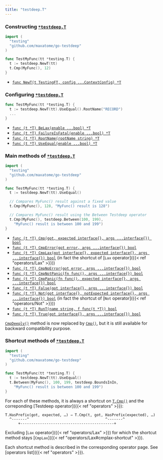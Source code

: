 ```yaml
---
title: "testdeep.T"
---
```


### Constructing [`*testdeep.T`]

```go
import (
  "testing"
  "github.com/maxatome/go-testdeep"
)

func TestMyFunc(tt *testing.T) {
  t := testdeep.NewT(tt)
  t.Cmp(MyFunc(), 12)
}
```

- [`func NewT(t TestingFT, config ...ContextConfig) *T`](https://godoc.org/github.com/maxatome/go-testdeep#NewT)


### Configuring [`*testdeep.T`]

```go
func TestMyFunc(tt *testing.T) {
  t := testdeep.NewT(tt).UseEqual().RootName("RECORD")
  ...
}
```

- [`func (t *T) BeLax(enable ...bool) *T`](https://godoc.org/github.com/maxatome/go-testdeep#T.BeLax)
- [`func (t *T) FailureIsFatal(enable ...bool) *T`](https://godoc.org/github.com/maxatome/go-testdeep#T.FailureIsFatal)
- [`func (t *T) RootName(rootName string) *T`](https://godoc.org/github.com/maxatome/go-testdeep#T.RootName)
- [`func (t *T) UseEqual(enable ...bool) *T`](https://godoc.org/github.com/maxatome/go-testdeep#T.UseEqual)


### Main methods of [`*testdeep.T`]

```go
import (
  "testing"
  "github.com/maxatome/go-testdeep"
)

func TestMyFunc(tt *testing.T) {
  t := testdeep.NewT(tt).UseEqual()

  // Compares MyFunc() result against a fixed value
  t.Cmp(MyFunc(), 128, "MyFunc() result is 128")

  // Compares MyFunc() result using the Between Testdeep operator
  t.Cmp(MyFunc(), testdeep.Between(100, 199),
    "MyFunc() result is between 100 and 199")
}
```

- [`func (t *T) Cmp(got, expected interface{}, args ...interface{}) bool`](https://godoc.org/github.com/maxatome/go-testdeep#T.Cmp)
- [`func (t *T) CmpError(got error, args ...interface{}) bool`](https://godoc.org/github.com/maxatome/go-testdeep#T.CmpError)
- [`func (t *T) CmpLax(got interface{}, expected interface{}, args ...interface{}) bool`](https://godoc.org/github.com/maxatome/go-testdeep#T.CmpLax)
  (in fact the shortcut of [`Lax` operator]({{< ref "operators/Lax" >}}))
- [`func (t *T) CmpNoError(got error, args ...interface{}) bool`](https://godoc.org/github.com/maxatome/go-testdeep#T.CmpNoError)
- [`func (t *T) CmpNotPanic(fn func(), args ...interface{}) bool`](https://godoc.org/github.com/maxatome/go-testdeep#T.CmpNotPanic)
- [`func (t *T) CmpPanic(fn func(), expected interface{}, args ...interface{}) bool`](https://godoc.org/github.com/maxatome/go-testdeep#T.CmpPanic)
- [`func (t *T) False(got interface{}, args ...interface{}) bool`](https://godoc.org/github.com/maxatome/go-testdeep#T.False)
- [`func (t *T) Not(got interface{}, notExpected interface{}, args ...interface{}) bool`](https://godoc.org/github.com/maxatome/go-testdeep#T.Not)
  (in fact the shortcut of [`Not` operator]({{< ref "operators/Not" >}}))
- [`func (t *T) RunT(name string, f func(t *T)) bool`](https://godoc.org/github.com/maxatome/go-testdeep#T.RunT)
- [`func (t *T) True(got interface{}, args ...interface{}) bool`](https://godoc.org/github.com/maxatome/go-testdeep#T.True)

[`CmpDeeply()`](https://godoc.org/github.com/maxatome/go-testdeep#T.CmpDeeply)
method is now replaced by
[`Cmp()`](https://godoc.org/github.com/maxatome/go-testdeep#T.Cmp),
but it is still available for backward compatibility purpose.


### Shortcut methods of [`*testdeep.T`]

```go
import (
  "testing"
  "github.com/maxatome/go-testdeep"
)

func TestMyFunc(tt *testing.T) {
  t := testdeep.NewT(tt).UseEqual()
  t.Between(MyFunc(), 100, 199, testdeep.BoundsInIn,
    "MyFunc() result is between 100 and 199")
}
```

For each of these methods, it is always a shortcut on
[`T.Cmp()`](https://godoc.org/github.com/maxatome/go-testdeep#T.Cmp) and
the correponding [Testdeep operator]({{< ref "operators" >}}):

```
T.HasPrefix(got, expected, …) ⇒ T.Cmp(t, got, HasPrefix(expected), …)
  ^-------^                                   ^-------^
      +-------------------------------------------+
```

Excluding [`Lax` operator]({{< ref "operators/Lax" >}}) for which the
shortcut method stays [`CmpLax`]({{< ref "operators/Lax#cmplax-shortcut" >}}).

Each shortcut method is described in the corresponding operator
page. See [operators list]({{< ref "operators" >}}).


[`testdeep.T`]: https://godoc.org/github.com/maxatome/go-testdeep#T
[`*testdeep.T`]: https://godoc.org/github.com/maxatome/go-testdeep#T
